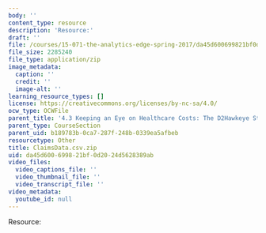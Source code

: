 ```yaml
---
body: ''
content_type: resource
description: 'Resource:'
draft: ''
file: /courses/15-071-the-analytics-edge-spring-2017/da45d600699821bf0d2024d5628389ab_ClaimsData.csv.zip
file_size: 2285240
file_type: application/zip
image_metadata:
  caption: ''
  credit: ''
  image-alt: ''
learning_resource_types: []
license: https://creativecommons.org/licenses/by-nc-sa/4.0/
ocw_type: OCWFile
parent_title: '4.3 Keeping an Eye on Healthcare Costs: The D2Hawkeye Story '
parent_type: CourseSection
parent_uid: b189783b-0ca7-287f-248b-0339ea5afbeb
resourcetype: Other
title: ClaimsData.csv.zip
uid: da45d600-6998-21bf-0d20-24d5628389ab
video_files:
  video_captions_file: ''
  video_thumbnail_file: ''
  video_transcript_file: ''
video_metadata:
  youtube_id: null
---
```

Resource: